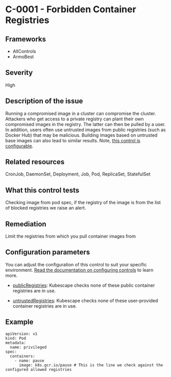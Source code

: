 # C-0001 - Forbidden Container Registries

## Frameworks
* AllControls
* ArmoBest
 
## Severity
High

## Description of the issue
Running a compromised image in a cluster can compromise the cluster. Attackers who get access to a private registry can plant their own compromised images in the registry. The latter can then be pulled by a user. In addition, users often use untrusted images from public registries (such as Docker Hub) that may be malicious. Building images based on untrusted base images can also lead to similar results. Note, [this control is configurable](#configuration-parameters).
 
## Related resources
CronJob, DaemonSet, Deployment, Job, Pod, ReplicaSet, StatefulSet
 
## What this control tests 
Checking image from pod spec, if the registry of the image is from the list of blocked registries we raise an alert.
 
## Remediation
Limit the registries from which you pull container images from
 
## Configuration parameters 
 You can adjust the configuration of this control to suit your specific environment. [Read the documentation on configuring controls](../frameworks-and-controls/configuring-controls.md) to learn more.
 
* [publicRegistries](../frameworks-and-controls/configuring-controls.md#publicregistries):
Kubescape checks none of these public container registries are in use.
 
* [untrustedRegistries](../frameworks-and-controls/configuring-controls.md#untrustedregistries):
Kubescape checks none of these user-provided container registries are in use.
 
## Example
```
apiVersion: v1
kind: Pod
metadata:
  name: privileged
spec:
  containers:
    - name: pause
      image: k8s.gcr.io/pause # This is the line we check against the configured allowed registries 
```

